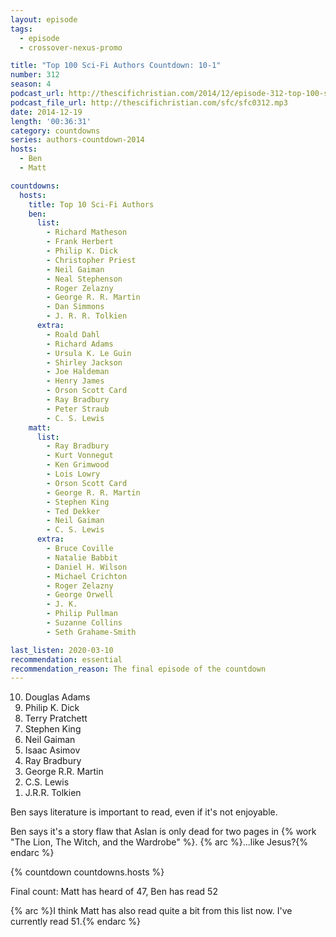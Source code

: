 ```yaml
---
layout: episode
tags:
  - episode
  - crossover-nexus-promo

title: "Top 100 Sci-Fi Authors Countdown: 10-1"
number: 312
season: 4
podcast_url: http://thescifichristian.com/2014/12/episode-312-top-100-sci-fi-authors-countdown-10-1/
podcast_file_url: http://thescifichristian.com/sfc/sfc0312.mp3
date: 2014-12-19
length: '00:36:31'
category: countdowns
series: authors-countdown-2014
hosts:
  - Ben
  - Matt

countdowns:
  hosts:
    title: Top 10 Sci-Fi Authors
    ben:
      list:
        - Richard Matheson
        - Frank Herbert
        - Philip K. Dick
        - Christopher Priest
        - Neil Gaiman
        - Neal Stephenson
        - Roger Zelazny
        - George R. R. Martin
        - Dan Simmons
        - J. R. R. Tolkien
      extra:
        - Roald Dahl
        - Richard Adams
        - Ursula K. Le Guin
        - Shirley Jackson
        - Joe Haldeman
        - Henry James
        - Orson Scott Card
        - Ray Bradbury
        - Peter Straub
        - C. S. Lewis
    matt: 
      list:
        - Ray Bradbury
        - Kurt Vonnegut
        - Ken Grimwood
        - Lois Lowry
        - Orson Scott Card
        - George R. R. Martin
        - Stephen King
        - Ted Dekker
        - Neil Gaiman
        - C. S. Lewis
      extra:
        - Bruce Coville
        - Natalie Babbit
        - Daniel H. Wilson
        - Michael Crichton
        - Roger Zelazny
        - George Orwell
        - J. K.
        - Philip Pullman
        - Suzanne Collins
        - Seth Grahame-Smith

last_listen: 2020-03-10
recommendation: essential
recommendation_reason: The final episode of the countdown
---
```


<ol start="10" reversed>
<li>Douglas Adams
<li>Philip K. Dick
<li>Terry Pratchett
<li>Stephen King
<li>Neil Gaiman
<li>Isaac Asimov
<li>Ray Bradbury
<li>George R.R. Martin
<li>C.S. Lewis
<li>J.R.R. Tolkien
</ol>

Ben says literature is important to read, even if it's not enjoyable.

Ben says it's a story flaw that Aslan is only dead for two pages in {% work "The Lion, The Witch, and the Wardrobe" %}.
{% arc %}...like Jesus?{% endarc %}

{% countdown countdowns.hosts %}

Final count: Matt has heard of 47, Ben has read 52

{% arc %}I think Matt has also read quite a bit from this list now. I've currently read 51.{% endarc %}